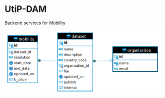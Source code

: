 # UtiP-DAM

Backend services for Mobility

![alt text](https://raw.githubusercontent.com/janine-cs/UtiP-DAM/main/Mobility/src/main/resources/utip_dam.png)
